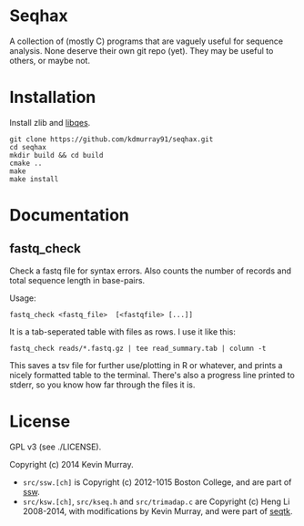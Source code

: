 Seqhax
======

A collection of (mostly C) programs that are vaguely useful for sequence
analysis. None deserve their own git repo (yet). They may be useful to others,
or maybe not.

Installation
============

Install zlib and [libqes](https://github.com/kdmurray91/libqes).

    git clone https://github.com/kdmurray91/seqhax.git
    cd seqhax
    mkdir build && cd build
    cmake ..
    make
    make install

Documentation
=============

fastq_check
-----------

Check a fastq file for syntax errors. Also counts the number of records and
total sequence length in base-pairs.

Usage:

    fastq_check <fastq_file>  [<fastqfile> [...]]

It is a tab-seperated table with files as rows. I use it like this:

    fastq_check reads/*.fastq.gz | tee read_summary.tab | column -t

This saves a tsv file for further use/plotting in R or whatever, and prints a
nicely formatted table to the terminal. There's also a progress line printed to
stderr, so you know how far through the files it is.


License
=======

GPL v3 (see ./LICENSE).

Copyright (c) 2014 Kevin Murray.

- `src/ssw.[ch]` is Copyright (c) 2012-1015 Boston College, and are part of
  [ssw](https://github.com/mengyao/Complete-Striped-Smith-Waterman-Library).
- `src/ksw.[ch]`, `src/kseq.h` and `src/trimadap.c` are Copyright (c) Heng Li
  2008-2014, with modifications by Kevin Murray, and were part of
  [seqtk](https://github.com/lh3/seqtk).
